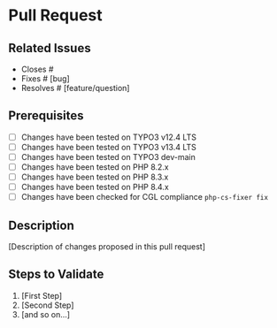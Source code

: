 # Pull Request

## Related Issues

* Closes #
* Fixes # [bug]
* Resolves # [feature/question]

## Prerequisites

* [ ] Changes have been tested on TYPO3 v12.4 LTS
* [ ] Changes have been tested on TYPO3 v13.4 LTS
* [ ] Changes have been tested on TYPO3 dev-main
* [ ] Changes have been tested on PHP 8.2.x
* [ ] Changes have been tested on PHP 8.3.x
* [ ] Changes have been tested on PHP 8.4.x
* [ ] Changes have been checked for CGL compliance `php-cs-fixer fix`

## Description

[Description of changes proposed in this pull request]

## Steps to Validate

1. [First Step]
2. [Second Step]
3. [and so on...]
